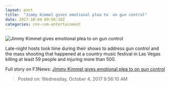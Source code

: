 ```yaml
---
layout: post
title:  "Jimmy Kimmel gives emotional plea to  on gun control"
date: 2017-10-04 09:56:10Z
categories: cnn-com-entertainment
---
```


![Jimmy Kimmel gives emotional plea to  on gun control](http://i2.cdn.cnn.com/cnnnext/dam/assets/171003021112-kimmel-10-2-super-tease.jpg)

Late-night hosts took time during their shows to address gun control and the mass shooting that happened at a country music festival in Las Vegas killing at least 59 people and injuring more than 500.


Full story on F3News: [Jimmy Kimmel gives emotional plea to  on gun control](http://www.f3nws.com/n/PQFjSC)

> Posted on: Wednesday, October 4, 2017 9:56:10 AM
